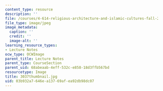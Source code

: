```yaml
---
content_type: resource
description: ''
file: /courses/4-614-religious-architecture-and-islamic-cultures-fall-2002/03b932a7646ea13769afea92db98dc07_3037thumbnail.jpg
file_type: image/jpeg
image_metadata:
  caption: ''
  credit: ''
  image-alt: ''
learning_resource_types:
- Lecture Notes
ocw_type: OCWImage
parent_title: Lecture Notes
parent_type: CourseSection
parent_uid: 68abeaab-4eff-532c-e858-18d3ffb567bd
resourcetype: Image
title: 3037thumbnail.jpg
uid: 03b932a7-646e-a137-69af-ea92db98dc07
---
```

